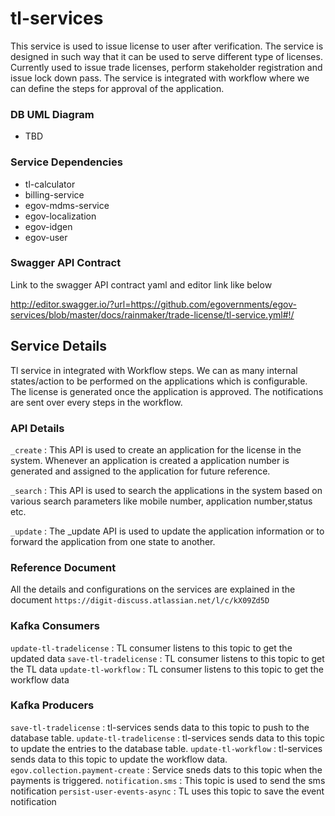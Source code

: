 # tl-services

This service is used to issue license to user after verification. The service is designed in such way that it can be used to serve different type of licenses. 
Currently used to issue trade licenses, perform stakeholder registration and issue lock down pass.  The service is integrated with workflow where we can define 
the steps for approval of the application.

### DB UML Diagram

- TBD

### Service Dependencies

- tl-calculator
- billing-service
- egov-mdms-service
- egov-localization
- egov-idgen
- egov-user

### Swagger API Contract

Link to the swagger API contract yaml and editor link like below

http://editor.swagger.io/?url=https://github.com/egovernments/egov-services/blob/master/docs/rainmaker/trade-license/tl-service.yml#!/


## Service Details

Tl service in integrated with Workflow steps. We can as many internal states/action to be performed on the applications which is configurable.
The license is generated once the application is approved. The notifications are sent over every steps in the workflow.

### API Details

`_create` : This API is used to create an application for the license in the system. Whenever an application is created a application number is generated and assigned to the application for future reference.

`_search` : This API is used to search the applications in the system based on various search parameters like mobile number, application number,status etc.

`_update` : The _update API is used to update the application information or to forward the application from one state to another.


### Reference Document

All the details and configurations on the services are explained in the document `https://digit-discuss.atlassian.net/l/c/kX09Zd5D`

### Kafka Consumers

`update-tl-tradelicense` : TL consumer listens to this topic to get the updated data
`save-tl-tradelicense` : TL consumer listens to this topic to get the TL data
`update-tl-workflow` : TL consumer listens to this topic to get the workflow data

### Kafka Producers

`save-tl-tradelicense` : tl-services sends data to this topic to push to the database table.
`update-tl-tradelicense` : tl-services sends data to this topic to update the entries to the database table.
`update-tl-workflow` : tl-services sends data to this topic to update the workflow data.
`egov.collection.payment-create` : Service sneds dats to this topic when the payments is triggered.
`notification.sms` : This topic is used to send the sms notification
`persist-user-events-async` : TL uses this topic to save the event notification